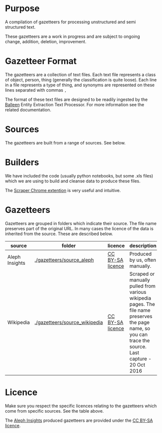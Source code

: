 # Purpose
A compilation of gazetteers for processing unstructured and semi structured text.

These gazetteers are a work in progress and are subject to ongoing change, addition, deletion, improvement.

# Gazetteer Format
The gazetteers are a collection of text files. Each text file represents a class of object, person, thing (generally the classification is quite loose).
Each line in a file represents a type of thing, and synonyms are represented on these lines separated with commas `,`

The format of these text files are designed to be readily ingested by the [Balleen](https://github.com/dstl/baleen) Entity Extraction Text Processor. For more information see the related documentation.

# Sources
The gazetteers are built from a range of sources. See below.

# Builders
We have included the code (usually python notebooks, but some .xls files) which we are using to build and cleanse data to produce these files.

The [Scraper Chrome extention](https://chrome.google.com/webstore/detail/scraper/mbigbapnjcgaffohmbkdlecaccepngjd) is very useful and intuitive.

# Gazetteers
Gazetteers are grouped in folders which indicate their source. The file name preserves part of the original URL. In many cases the licence of the data is inherited from the source. These are described below.

| source | folder | licence | description |
|---|---|---|---|
| Aleph Insights | [./gazetteers/source_aleph](./gazeteers/source_aleph) | [CC BY-SA licence](./licences/by-sa.markdown) | Produced by us, often manually. |
| Wikipedia | [./gazetteers/source_wikipedia](./gazetteers/source_wikipedia) | [CC BY-SA licence](https://en.wikipedia.org/wiki/Wikipedia:Text_of_Creative_Commons_Attribution-ShareAlike_3.0_Unported_License) | Scraped or manually pulled from various wikipedia pages. The file name preserves the page name, so you can trace the source. Last capture - 20 Oct 2016 |

# Licence
Make sure you respect the specific licences relating to the gazetteers which come from specific sources. See the table above.

The [Aleph Insights](www.alephinsights.com) produced gazetteers are provided under the [CC BY-SA licence](./licences/by-sa.markdown).
